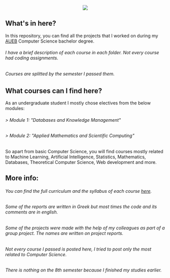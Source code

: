 <p align="center">
  <img src="https://www.aueb.gr/press/logos/1_AUEB-pantone-LR.jpg">
</p>

## What's in here?
In this repository, you can find all the projects that I worked on during my [AUEB](https://www.aueb.gr/) Computer Science bachelor degree.
###### I have a brief description of each course in each folder. Not every course had coding assignments.
###### Courses are splitted by the semester I passed them.


## What courses can I find here?
As an undergraduate student I mostly chose electives from the below modules:

###### > Module 1: _"Databases and Knowledge Management"_ 
###### > Module 2: _"Applied Mathematics and Scientific Computing"_

So apart from basic Computer Science, you will find courses mostly related to Machine Learning, Artificial Intelligence, Statistics, Mathematics, Databases, Theoretical Computer Science, Web development and more.

## More info:
###### You can find the full curriculum and the syllabus of each course [here](https://www.dept.aueb.gr/sites/default/files/cs/CS_Manuals/CS_StudiesGuide2021-22_EN.pdf).
###### Some of the reports are written in Greek but most times the code and its comments are in english.
###### Some of the projects were made with the help of my colleagues as part of a group project. The names are written on project reports.
###### Not every course I passed is posted here, I tried to post only the most related to Computer Science.
###### There is nothing on the 8th semester because I finished my studies earlier.
